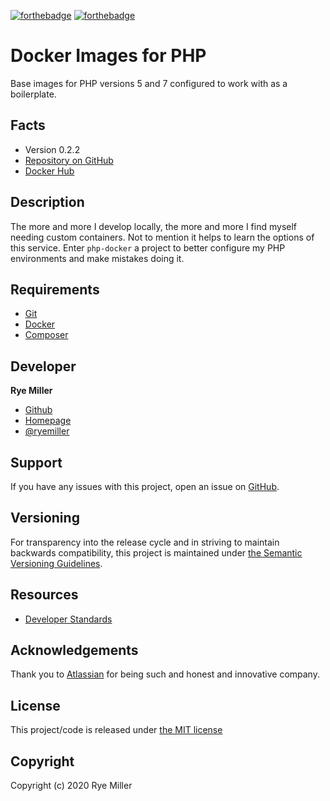 [![forthebadge](https://forthebadge.com/images/badges/built-by-crips.svg)](https://forthebadge.com)
[![forthebadge](https://forthebadge.com/images/badges/certified-snoop-lion.svg)](https://forthebadge.com)

Docker Images for PHP
=====================

Base images for PHP versions 5 and 7 configured to work with as a boilerplate.


Facts
-----

 * Version 0.2.2
 * [Repository on GitHub](https://github.com/iods/php-docker)
 * [Docker Hub](https://hub.docker.com/r/iods/php)
 
 
Description
-----------

The more and more I develop locally, the more and more I find myself needing custom containers. Not to mention
it helps to learn the options of this service. Enter `php-docker` a project to better configure my PHP environments
and make mistakes doing it.


Requirements
------------

 * [Git](https://git-scm.org)
 * [Docker](http://docker.io)
 * [Composer](http://getcomposer.org)
 
 
Developer
---------

**Rye Miller**
 * [Github](https://github.com/iods)
 * [Homepage](http://ryemiller.io)
 * [@ryemiller](http://twitter.com/ryemiller)


Support
-------

If you have any issues with this project, open an issue on [GitHub](https://github.com/iods/php-docker/issues).


Versioning
----------

For transparency into the release cycle and in striving to maintain backwards compatibility, this project is
maintained under [the Semantic Versioning Guidelines](http://semver.og).


Resources
---------

 * [Developer Standards](https://github.com/GalvanizeOpenSource/developer-standards)
 

Acknowledgements
----------------

Thank you to [Atlassian](http://www.atlassian.com) for being such and honest and innovative company.


License
-------

This project/code is released under [the MIT license](https://github.com/iods/php-docker/LICENSE)


Copyright
---------

Copyright (c) 2020 Rye Miller